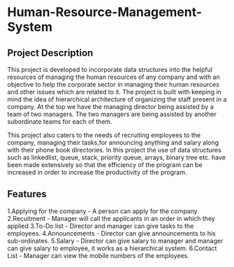 # Human-Resource-Management-System


## Project Description

This project is developed to incorporate data structures into the helpful resources of managing the human resources of any company and with an objective to 
help the corporate sector in managing their human resources and other issues which are related to it. The project is built with keeping in mind the idea of 
hierarchical architecture of organizing the staff present in a company. At the top we have the managing director being assisted by  a team of two managers. 
The two managers are being assisted by another subordinate teams for each of them. 

This project also caters to the needs of recruiting employees to the company, managing their tasks,for announcing anything and salary along with their 
phone book directories. In this project the use of data structures such as linkedlist, queue, stack, priority queue, arrays, binary tree etc. have been 
made extensively so that the efficiency of the program can be increased in order to increase the productivity of the program.


## Features

1.Applying for the company - A person can apply for the company
2.Recuitment - Manager will call the applicants in an order in which they applied
3.To-Do list - Director and manager can give tasks to the employees.
4.Announcements - Director can give announcements to his sub-ordinates.
5.Salary - Director can give salary to manager and manager can give salary to employee, it works as a hierarchical system.
6.Contact List - Manager can view the mobile numbers of the employees.
